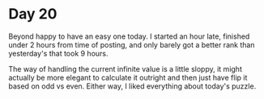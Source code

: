 # Day 20

Beyond happy to have an easy one today.  I started an hour late,
finished under 2 hours from time of posting, and only barely got
a better rank than yesterday's that took 9 hours.

The way of handling the current infinite value is a little sloppy,
it might actually be more elegant to calculate it outright and then
just have flip it based on odd vs even.  Either way, I liked
everything about today's puzzle.
